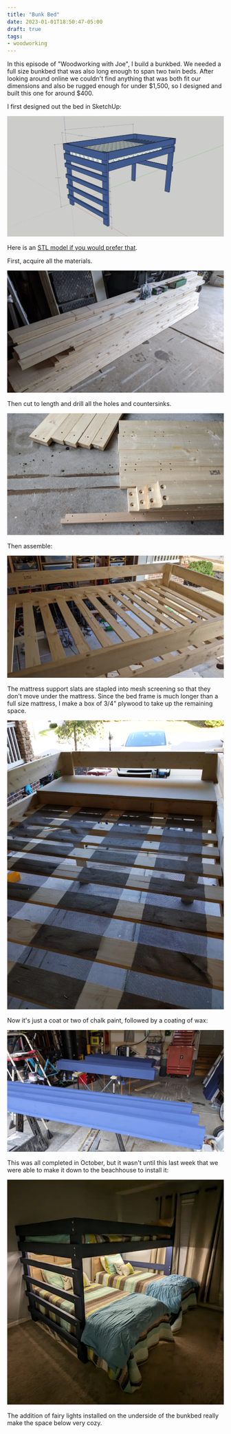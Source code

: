 ```yaml
---
title: "Bunk Bed"
date: 2023-01-01T18:50:47-05:00
draft: true
tags:
- woodworking
---
```


In this episode of "Woodworking with Joe", I build a bunkbed. We needed
a full size bunkbed that was also long enough to span two twin beds. After looking
around online we couldn't find anything that was both fit our dimensions and also
be rugged enough for under $1,500, so I designed and built this one for around $400.

I first designed out the bed in SketchUp:

![3D Model of a bunkbed](./BunkBed.webp)

Here is an [STL model if you would prefer that](https://github.com/jcgregorio/blog/blob/master/content/news/2023/01/bunk-bed/BunkBed.stl).

First, acquire all the materials.

![A large pile of lumber and bolts.](./Materials.webp)

Then cut to length and drill all the holes and countersinks.

![Cut lumber with holes and counter sinks.](./HolesAndCounterSinks.webp)

Then assemble:

![Bed mostly assembled.](./Prefit.webp)

The mattress support slats are stapled into mesh screening so that they don't move under the
mattress. Since the bed frame is much longer than a full size mattress, I make a box of 3/4" plywood
to take up the remaining space.

![Final bed assembled before painting.](./FinalAssemblyBeforePainting.webp)

Now it's just a coat or two of chalk paint, followed by a coating of wax:

![Painted lumber drying.](./Painted.webp)

This was all completed in October, but it wasn't until this last week that we
were able to make it down to the beachhouse to install it:

![The full size bunkbed sits over two twin beds.](./Final.webp)

The addition of fairy lights installed on the underside of the bunkbed really
make the space below very cozy.